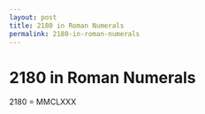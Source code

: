 ```yaml
---
layout: post
title: 2180 in Roman Numerals
permalink: 2180-in-roman-numerals
---
```


# 2180 in Roman Numerals

2180 = MMCLXXX
